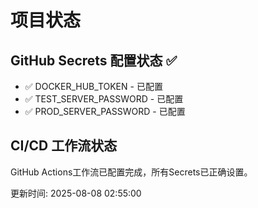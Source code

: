 # 项目状态

## GitHub Secrets 配置状态 ✅

- ✅ DOCKER_HUB_TOKEN - 已配置
- ✅ TEST_SERVER_PASSWORD - 已配置  
- ✅ PROD_SERVER_PASSWORD - 已配置

## CI/CD 工作流状态

GitHub Actions工作流已配置完成，所有Secrets已正确设置。

更新时间: 2025-08-08 02:55:00
